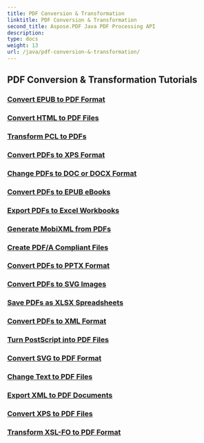 ```yaml
---
title: PDF Conversion & Transformation
linktitle: PDF Conversion & Transformation
second_title: Aspose.PDF Java PDF Processing API
description: 
type: docs
weight: 13
url: /java/pdf-conversion-&-transformation/
---
```


## PDF Conversion & Transformation Tutorials
### [Convert EPUB to PDF Format](./convert-epub-to-pdf-format/)
### [Convert HTML to PDF Files](./convert-html-to-pdf-files/)
### [Transform PCL to PDFs](./transform-pcl-to-pdfs/)
### [Convert PDFs to XPS Format](./convert-pdfs-to-xps-format/)
### [Change PDFs to DOC or DOCX Format](./change-pdfs-to-doc-or-docx-format/)
### [Convert PDFs to EPUB eBooks](./convert-pdfs-to-epub-ebooks/)
### [Export PDFs to Excel Workbooks](./export-pdfs-to-excel-workbooks/)
### [Generate MobiXML from PDFs](./generate-mobixml-from-pdfs/)
### [Create PDF/A Compliant Files](./create-pdfa-compliant-files/)
### [Convert PDFs to PPTX Format](./convert-pdfs-to-pptx-format/)
### [Convert PDFs to SVG Images](./convert-pdfs-to-svg-images/)
### [Save PDFs as XLSX Spreadsheets](./save-pdfs-as-xlsx-spreadsheets/)
### [Convert PDFs to XML Format](./convert-pdfs-to-xml-format/)
### [Turn PostScript into PDF Files](./turn-postscript-into-pdf-files/)
### [Convert SVG to PDF Format](./convert-svg-to-pdf-format/)
### [Change Text to PDF Files](./change-text-to-pdf-files/)
### [Export XML to PDF Documents](./export-xml-to-pdf-documents/)
### [Convert XPS to PDF Files](./convert-xps-to-pdf-files/)
### [Transform XSL-FO to PDF Format](./transform-xsl-fo-to-pdf-format/)